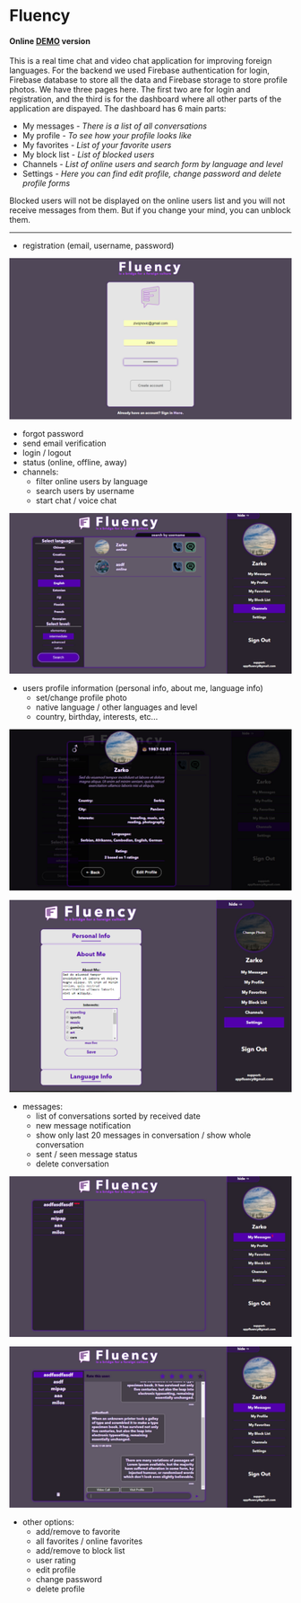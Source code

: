 # Fluency

#### Online [DEMO](http://fluency.epizy.com) version

This is a real time chat and video chat application for improving foreign languages.
For the backend we used Firebase authentication for login, Firebase database to store all the data and Firebase storage to store profile photos.
We have three pages here. The first two are for login and registration, and the third is for the dashboard where all other parts of the application are dispayed.
The dashboard has 6 main parts:
- My messages *- There is a list of all conversations* 
- My profile *- To see how your profile looks like*
- My favorites *- List of your favorite users*
- My block list *- List of blocked users*
- Channels *- List of online users and search form by language and level*
- Settings *- Here you can find edit profile, change password and delete profile forms*

Blocked users will not be displayed on the online users list and you will not receive messages from them.
But if you change your mind, you can unblock them.

---

- registration (email, username, password)

![Screenshot](./graph/screenshot/register.jpg?raw=true "Registration")

- forgot password
- send email verification
- login / logout
- status (online, offline, away)
- channels: 
    * filter online users by language
    * search users by username 
    * start chat / voice chat
    
![Screenshot](./graph/screenshot/channels.jpg?raw=true "Channels")

- users profile information (personal info, about me, language info) 
    * set/change profile photo
    * native language / other languages and level
    * country, birthday, interests, etc...
    
![Screenshot](./graph/screenshot/profile.jpg?raw=true "Profile")

![Screenshot](./graph/screenshot/edit.jpg?raw=true "Edit profile")

- messages:
    * list of conversations sorted by received date
    * new message notification
    * show only last 20 messages in conversation / show whole conversation
    * sent / seen message status
    * delete conversation

![Screenshot](./graph/screenshot/msg_notification.jpg?raw=true "Message notification")
    
![Screenshot](./graph/screenshot/conversation.jpg?raw=true "Conversation")
    
- other options: 
    * add/remove to favorite
    * all favorites / online favorites
    * add/remove to block list
    * user rating
    * edit profile
    * change password
    * delete profile